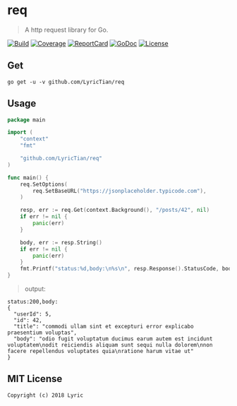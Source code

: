 # req 

> A http request library for Go.

[![Build][Build-Status-Image]][Build-Status-Url] [![Coverage][Coverage-Image]][Coverage-Url] [![ReportCard][reportcard-image]][reportcard-url] [![GoDoc][godoc-image]][godoc-url] [![License][license-image]][license-url]

## Get

```
go get -u -v github.com/LyricTian/req
```

## Usage

```go
package main

import (
	"context"
	"fmt"

	"github.com/LyricTian/req"
)

func main() {
	req.SetOptions(
		req.SetBaseURL("https://jsonplaceholder.typicode.com"),
	)

	resp, err := req.Get(context.Background(), "/posts/42", nil)
	if err != nil {
		panic(err)
	}

	body, err := resp.String()
	if err != nil {
		panic(err)
	}
	fmt.Printf("status:%d,body:\n%s\n", resp.Response().StatusCode, body)
}
```

> output:

```
status:200,body:
{
  "userId": 5,
  "id": 42,
  "title": "commodi ullam sint et excepturi error explicabo praesentium voluptas",
  "body": "odio fugit voluptatum ducimus earum autem est incidunt voluptatem\nodit reiciendis aliquam sunt sequi nulla dolorem\nnon facere repellendus voluptates quia\nratione harum vitae ut"
}
```


## MIT License

    Copyright (c) 2018 Lyric

[Build-Status-Url]: https://travis-ci.org/LyricTian/req
[Build-Status-Image]: https://travis-ci.org/LyricTian/req.svg?branch=master
[Coverage-Url]: https://coveralls.io/github/LyricTian/req?branch=master
[Coverage-Image]: https://coveralls.io/repos/github/LyricTian/req/badge.svg?branch=master
[reportcard-url]: https://goreportcard.com/report/github.com/LyricTian/req
[reportcard-image]: https://goreportcard.com/badge/github.com/LyricTian/req
[godoc-url]: https://godoc.org/github.com/LyricTian/req
[godoc-image]: https://godoc.org/github.com/LyricTian/req?status.svg
[license-url]: http://opensource.org/licenses/MIT
[license-image]: https://img.shields.io/npm/l/express.svg
